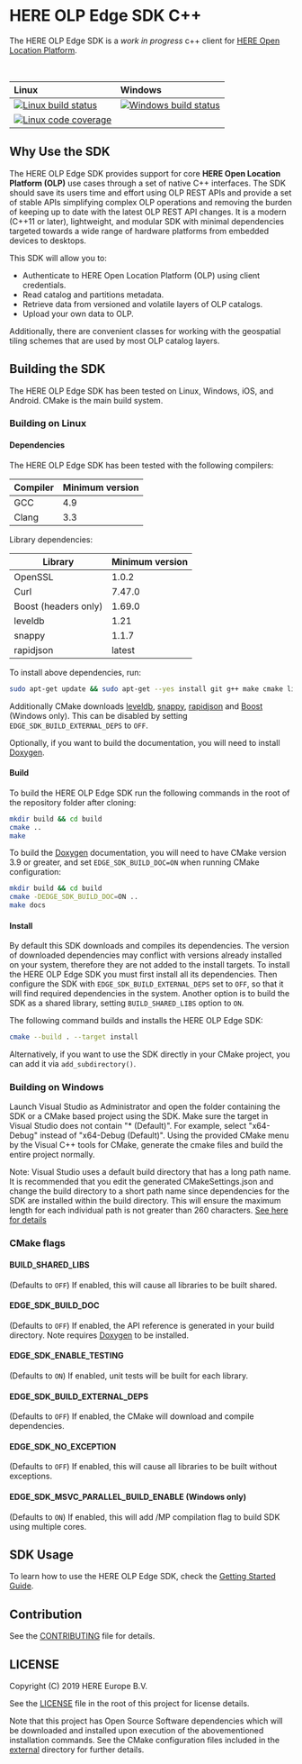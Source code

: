 # HERE OLP Edge SDK C++

The HERE OLP Edge SDK is a _work in progress_ c++ client for [HERE Open Location Platform](https://platform.here.com).

&nbsp;

| Linux                          | Windows                         |
| :----------------------------- | :------------------------------ |
| [![Linux build status][1]][2]  | [![Windows build status][3]][4] |
| [![Linux code coverage][5]][6] |                                 |


[1]: https://travis-ci.com/heremaps/here-olp-edge-sdk-cpp.svg?branch=master
[2]: https://travis-ci.com/heremaps/here-olp-edge-sdk-cpp
[3]: https://dev.azure.com/heremaps/github/_apis/build/status/heremaps.here-olp-edge-sdk-cpp?branchName=master
[4]: https://dev.azure.com/heremaps/github/_build/latest?definitionId=1&branchName=master
[5]: https://codecov.io/gh/heremaps/here-olp-edge-sdk-cpp/branch/master/graph/badge.svg
[6]: https://codecov.io/gh/heremaps/here-olp-edge-sdk-cpp/

## Why Use the SDK

The HERE OLP Edge SDK provides support for core **HERE Open Location Platform (OLP)** use cases through a set of native C++ interfaces. The SDK should save its users time and effort using OLP REST APIs and provide a set of stable APIs simplifying complex OLP operations and removing the burden of keeping up to date with the latest OLP REST API changes.
It is a modern (C++11 or later), lightweight, and modular SDK with minimal dependencies targeted towards a wide range of hardware platforms from embedded devices to desktops.

This SDK will allow you to:

* Authenticate to HERE Open Location Platform (OLP) using client credentials.
* Read catalog and partitions metadata.
* Retrieve data from versioned and volatile layers of OLP catalogs.
* Upload your own data to OLP.

Additionally, there are convenient classes for working with the geospatial tiling schemes that are used by most OLP catalog layers.

## Building the SDK

The HERE OLP Edge SDK has been tested on Linux, Windows, iOS, and Android. CMake is the main build system.

### Building on Linux

#### Dependencies

The HERE OLP Edge SDK has been tested with the following compilers:

| Compiler | Minimum version |
| -------- | --------------- |
| GCC | 4.9 |
| Clang | 3.3 |

Library dependencies:

| Library   | Minimum version |
| --------- | --------------- |
| OpenSSL   | 1.0.2 |
| Curl      | 7.47.0 |
| Boost (headers only) | 1.69.0 |
| leveldb   | 1.21 |
| snappy    | 1.1.7 |
| rapidjson | latest |

To install above dependencies, run:

```bash
sudo apt-get update && sudo apt-get --yes install git g++ make cmake libssl-dev libcurl4-openssl-dev libboost-all-dev
```

Additionally CMake downloads [leveldb](https://github.com/google/leveldb), [snappy](https://github.com/google/snappy), [rapidjson](https://github.com/Tencent/rapidjson) and [Boost](https://www.boost.org/) (Windows only).
This can be disabled by setting `EDGE_SDK_BUILD_EXTERNAL_DEPS` to `OFF`.

Optionally, if you want to build the documentation, you will need to install [Doxygen](http://www.doxygen.nl/).

#### Build

To build the HERE OLP Edge SDK run the following commands in the root of the repository folder after cloning:

```bash
mkdir build && cd build
cmake ..
make
```

To build the [Doxygen](http://www.doxygen.nl/) documentation, you will need to have CMake version 3.9 or greater, and set `EDGE_SDK_BUILD_DOC=ON` when running CMake configuration:

```bash
mkdir build && cd build
cmake -DEDGE_SDK_BUILD_DOC=ON ..
make docs
```

#### Install

By default this SDK downloads and compiles its dependencies. The version of downloaded dependencies may conflict with versions already installed on your system, therefore they are not added to the install targets.
To install the HERE OLP Edge SDK you must first install all its dependencies.
Then configure the SDK with `EDGE_SDK_BUILD_EXTERNAL_DEPS` set to `OFF`, so that it will find required dependencies in the system.
Another option is to build the SDK as a shared library, setting `BUILD_SHARED_LIBS` option to `ON`.

The following command builds and installs the HERE OLP Edge SDK:

```bash
cmake --build . --target install
```

Alternatively, if you want to use the SDK directly in your CMake project, you can add it via `add_subdirectory()`.

### Building on Windows

Launch Visual Studio as Administrator and open the folder containing the SDK or a CMake based project using the SDK.
Make sure the target in Visual Studio does not contain "* (Default)". For example, select "x64-Debug" instead of "x64-Debug (Default)".
Using the provided CMake menu by the Visual C++ tools for CMake, generate the cmake files and build the entire project normally.

Note: Visual Studio uses a default build directory that has a long path name.
It is recommended that you edit the generated CMakeSettings.json and change the build directory to a short path name since dependencies for the SDK are installed within the build directory.
This will ensure the maximum length for each individual path is not greater than 260 characters.
[See here for details](https://docs.microsoft.com/en-us/windows/desktop/fileio/naming-a-file)

### CMake flags

#### BUILD_SHARED_LIBS

(Defaults to `OFF`) If enabled, this will cause all libraries to be built shared.

#### EDGE_SDK_BUILD_DOC

(Defaults to `OFF`) If enabled, the API reference is generated in your build directory. Note requires [Doxygen](http://www.doxygen.nl/) to be installed.

#### EDGE_SDK_ENABLE_TESTING

(Defaults to `ON`) If enabled, unit tests will be built for each library.

#### EDGE_SDK_BUILD_EXTERNAL_DEPS

(Defaults to `OFF`) If enabled, the CMake will download and compile dependencies.

#### EDGE_SDK_NO_EXCEPTION

(Defaults to `OFF`) If enabled, this will cause all libraries to be built without exceptions.

#### EDGE_SDK_MSVC_PARALLEL_BUILD_ENABLE (Windows only)

(Defaults to `ON`) If enabled, this will add /MP compilation flag to build SDK using multiple cores.

## SDK Usage

To learn how to use the HERE OLP Edge SDK, check the [Getting Started Guide](docs/GettingStartedGuide.md).

## Contribution

See the [CONTRIBUTING](CONTRIBUTING.md) file for details.

## LICENSE

Copyright (C) 2019 HERE Europe B.V.

See the [LICENSE](LICENSE) file in the root of this project for license details.

Note that this project has Open Source Software dependencies which will be downloaded and installed upon execution of the abovementioned installation commands. See the CMake configuration files included in the [external](/external) directory for further details.
